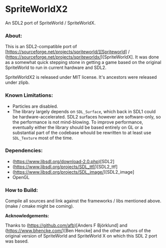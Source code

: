 # SpriteWorldX2
An SDL2 port of SpriteWorld / SpriteWorldX.

### About:

This is an SDL2-compatible port of [https://sourceforge.net/projects/spriteworld/][Spriteworld] / (https://sourceforge.net/projects/spriteworldx/)[SpriteWorldX]. It was done as a somewhat quick stepping stone in getting a game based on the original SpriteWorld to run in current hardware and SDL2.

SpriteWorldX2 is released under MIT license. It's ancestors were released under zlipb.

### Known Limitations:

* Particles are disabled.
* The library largely depends on `SDL_Surface`, which back in SDL1 could be hardware-accelerated. SDL2 surfaces however are software-only, so the performance is not mind-blowing. To improve performance, eventually either the library should be based entirely on GL or a substantial part of the codebase whould be rewritten to at least use `SDL_Texture` most of the time.

### Dependencies:

* (https://www.libsdl.org/download-2.0.php)[SDL2]
* (https://www.libsdl.org/projects/SDL_ttf/)[SDL2_ttf]
* (https://www.libsdl.org/projects/SDL_image/)[SDL2_image]
* OpenGL

### How to Build:
Compile all sources and link against the frameworks / libs mentioned above. (make / cmake might be coming).

**Acknowledgements:**

Thanks to (https://github.com/afb)[Anders F Björklund] and (https://www.bhencke.com/)[Ben Hencke] and the other authors of the original version of SpriteWorld and SpriteWorld X on which this SDL 2 port was based.
